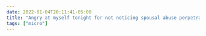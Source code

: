 ```yaml
---
date: 2022-01-04T20:11:41-05:00
title: "Angry at myself tonight for not noticing spousal abuse perpetrated by someone I worked with regularly while it was happening. Angrier still at those I know who were aware of it and did nothing."
tags: ["micro"]
---
```

